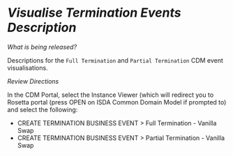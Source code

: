 # *Visualise Termination Events Description*

_What is being released?_

Descriptions for the `Full Termination` and `Partial Termination` CDM event visualisations. 

_Review Directions_

In the CDM Portal, select the Instance Viewer (which will redirect you to Rosetta portal (press OPEN on ISDA Common Domain Model if prompted to) and select the following:

- CREATE TERMINATION BUSINESS EVENT > Full Termination - Vanilla Swap
- CREATE TERMINATION BUSINESS EVENT > Partial Termination - Vanilla Swap
